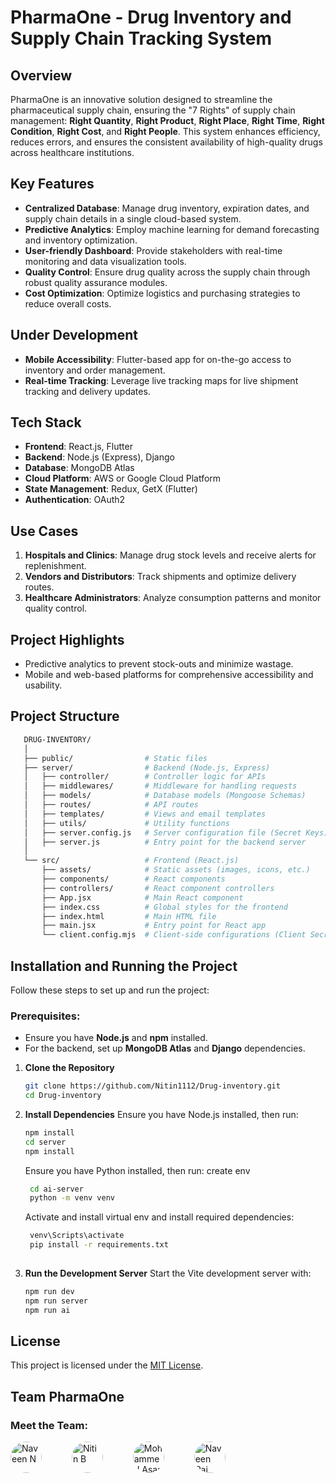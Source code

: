 # PharmaOne - Drug Inventory and Supply Chain Tracking System

## Overview
PharmaOne is an innovative solution designed to streamline the pharmaceutical supply chain, ensuring the "7 Rights" of supply chain management: **Right Quantity**, **Right Product**, **Right Place**, **Right Time**, **Right Condition**, **Right Cost**, and **Right People**. This system enhances efficiency, reduces errors, and ensures the consistent availability of high-quality drugs across healthcare institutions.

## Key Features
- **Centralized Database**: Manage drug inventory, expiration dates, and supply chain details in a single cloud-based system.
- **Predictive Analytics**: Employ machine learning for demand forecasting and inventory optimization.
- **User-friendly Dashboard**: Provide stakeholders with real-time monitoring and data visualization tools.
- **Quality Control**: Ensure drug quality across the supply chain through robust quality assurance modules.
- **Cost Optimization**: Optimize logistics and purchasing strategies to reduce overall costs.

## Under Development
- **Mobile Accessibility**: Flutter-based app for on-the-go access to inventory and order management.
- **Real-time Tracking**: Leverage live tracking maps for live shipment tracking and delivery updates.

## Tech Stack
- **Frontend**: React.js, Flutter
- **Backend**: Node.js (Express), Django
- **Database**: MongoDB Atlas
- **Cloud Platform**: AWS or Google Cloud Platform
- **State Management**: Redux, GetX (Flutter)
- **Authentication**: OAuth2

## Use Cases
1. **Hospitals and Clinics**: Manage drug stock levels and receive alerts for replenishment.
2. **Vendors and Distributors**: Track shipments and optimize delivery routes.
3. **Healthcare Administrators**: Analyze consumption patterns and monitor quality control.

## Project Highlights
- Predictive analytics to prevent stock-outs and minimize wastage.
- Mobile and web-based platforms for comprehensive accessibility and usability.

## Project Structure
```bash
   DRUG-INVENTORY/
   │
   ├── public/                # Static files
   ├── server/                # Backend (Node.js, Express)
   │   ├── controller/        # Controller logic for APIs
   │   ├── middlewares/       # Middleware for handling requests
   │   ├── models/            # Database models (Mongoose Schemas)
   │   ├── routes/            # API routes
   │   ├── templates/         # Views and email templates
   │   ├── utils/             # Utility functions
   │   ├── server.config.js   # Server configuration file (Secret Keys)
   │   ├── server.js          # Entry point for the backend server
   │
   └── src/                   # Frontend (React.js)
       ├── assets/            # Static assets (images, icons, etc.)
       ├── components/        # React components
       ├── controllers/       # React component controllers
       ├── App.jsx            # Main React component
       ├── index.css          # Global styles for the frontend
       ├── index.html         # Main HTML file
       ├── main.jsx           # Entry point for React app
       └── client.config.mjs  # Client-side configurations (Client Secret Keys)
```

## Installation and Running the Project

Follow these steps to set up and run the project:

### Prerequisites:
- Ensure you have **Node.js** and **npm** installed.
- For the backend, set up **MongoDB Atlas** and **Django** dependencies.

1. **Clone the Repository**
   ```bash
   git clone https://github.com/Nitin1112/Drug-inventory.git
   cd Drug-inventory

2. **Install Dependencies**
   Ensure you have Node.js installed, then run:
    ```bash
    npm install
    cd server
    npm install
    ```

   Ensure you have Python installed, then run:
   create env
   ```bash
    cd ai-server
    python -m venv venv
   ```

   Activate and install virtual env and install required dependencies:
   ```bash
    venv\Scripts\activate
    pip install -r requirements.txt
    

4. **Run the Development Server**
   Start the Vite development server with:
   ```bash
   npm run dev
   npm run server
   npm run ai

## License
This project is licensed under the [MIT License](LICENSE).

## Team PharmaOne
### Meet the Team:

<div> <a href="https://github.com/Navin82005" style="display: inline-block;"> <img src="https://avatars.githubusercontent.com/Navin82005" width="50px" style="border-radius: 50%;" alt="Naveen N"/> </a> <img width="20" /> <a href="https://github.com/Nitin1112" style="display: inline-block; padding: 0 20px;"> <img src="https://avatars.githubusercontent.com/Nitin1112" width="50px" style="border-radius: 50%;" alt="Nitin B"/> </a> <img width="20" /> <a href="https://github.com/mohammedasan" style="display: inline-block;"> <img src="https://avatars.githubusercontent.com/mohammedasan" width="50px" style="border-radius: 50%;" alt="Mohammed Asan I"/> </a> <img width="20" /> <a href="https://github.com/naveen-raj" style="display: inline-block; padding: 0 20px;"> <img src="https://avatars.githubusercontent.com/naveen-raj" width="50px" style="border-radius: 50%;" alt="Naveen Raj"/> </a> </div>
